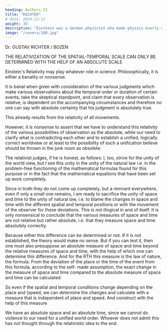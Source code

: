 ```yaml
---
heading: Authors 22
title: "RICHTER"
# date: 2024-12-12
weight: 30
description: "Einstein was a German physicist who made physics overly complicated by using arbitrary tensors"
image: "/covers/100.jpg"
---
```



Dr. GUSTAV RICHTER / BOZEN

THE RELATIVIZATION OF THE SPATIAL-TEMPORAL SCALE CAN ONLY BE DETERMINED WITH THE HELP OF AN ABSOLUTE SCALE

Einstein's Relativity may play whatever role in science. Philosophically, it is either a banality or nonsense.

It is banal when given with consideration of the various judgments which make various observations about the temporal order or duration of certain events, take the skeptical standpoint, and claim that every observation is relative; is dependent on the accompanying circumstances and therefore no one can say with absolute certainty that his judgment is absolutely true.

This already results from the relativity of all movements.

However, it is nonsense to assert that we have to understand this relativity of the various possibilities of observation as the absolute, while our need to clarify what is contradicting each other and to establish a unified, logically correct worldview or at least to the possibility of such a unification believe should be thrown in the junk room as obsolete.

The relativist judges, if he is honest, as follows: I, too, strive for the unity of the world view, but I see this unity in the unity of the natural law i.e. in the problem-free functioning of the mathematical formulas found for this purpose or in the fact that the mathematical equations that have been set up work completely.

Since in truth they do not come up completely, but a remnant everywhere, even if only a small one remains, I am ready to sacrifice the unity of space and time to the unity of natural law, i.e. to blame the changes in space and time with the different spatial and temporal positions or with the movement of the observer for these deviations. This is not illogical in and of itself. It is only nonsensical to conclude that the various measures of space and time are not relative but rather absolute, i.e. that they measure space and time absolutely correctly.

Because either this difference can be determined or not.
If it is not established, the theory would make no sense. But if you can test it, then one must also
presuppose an absolute measure of space and time beyond the relative measures of space and time,
with the help of which one can determine this difference.
And for the RTH this measure is the law of nature, the formula.
From the deviation of the place or the time of the event from this formula, according to the self-
made assumption, the exact change in the measure of space and time compared to the absolute
measure of space and time can be calculated.

So even if the spatial and temporal conditions change depending on the place and (speed, we can
determine the changes and calculate with a measure that is independent of place and speed. And
construct with the help of this measure

We have an absolute space and an absolute time, since we cannot do violence to our need for a
unified world order. Whoever does not admit this has not thought through the relativistic idea to the
end.

